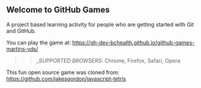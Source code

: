 ## Welcome to GitHub Games

A project based learning activity for people who are getting started with Git and GitHub.

You can play the game at: https://gh-dev-bchealth.github.io/github-games-martins-vds/

>> _*SUPPORTED BROWSERS*: Chrome, Firefox, Safari, Opera

This fun open source game was cloned from: https://github.com/jakesgordon/javascript-tetris
